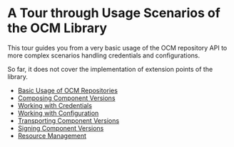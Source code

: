 <!-- DO NOT MODIFY                   -->
<!-- this file is generated by mdref -->
<!-- from docsrc/README.md           -->

# A Tour through Usage Scenarios of the OCM Library

This tour guides you from a very basic usage of the
OCM repository API to more complex scenarios
handling credentials and configurations.

So far, it does not cover the implementation
of extension points of the library.

- [Basic Usage of OCM Repositories](01-getting-started/README.md#getting-started)
- [Composing Component Versions](02-composing-a-component-version/README.md#compose-compvers)
- [Working with Credentials](03-working-with-credentials/README.md#credentials)
- [Working with Configuration](04-working-with-config/README.md#config)
- [Transporting Component Versions](05-transporting-component-versions/README.md#transport)
- [Signing Component Versions](06-signing-component-versions/README.md#signing)
- [Resource Management](07-resource-management/README.md#resmgmt)
